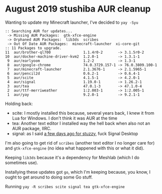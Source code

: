 # August 2019 stushiba AUR cleanup

Wanting to update my Minecraft launcher, I've decided to `yay -Syu`

```
:: Searching AUR for updates...
 -> Missing AUR Packages:  gtk-xfce-engine
 -> Orphaned AUR Packages:  lib3ds  scribes
 -> Out Of Date AUR Packages:  minecraft-launcher  xi-core-git
:: 11 Packages to upgrade.
11  aur/brother-ql700               1.1.4r0-2       -> 3.1.5r0-2
10  aur/docker-machine-driver-kvm2  1.2.0-1         -> 1.3.1-1
 9  aur/earlyoom                    1.2-2           -> 1.3-1
 8  aur/google-chrome               74.0.3729.157-1 -> 76.0.3809.100-1
 7  aur/minecraft-launcher          2.1.3676-1      -> 2.1.5965-1
 6  aur/pencil2d                    0.6.2-1         -> 0.6.4-1
 5  aur/scite                       4.1.5-1         -> 4.2.0-1
 4  aur/signal                      1.19.0-1        -> 1.26.2-1
 3  aur/tea                         47.0.1-3        -> 47.1.0-4
 2  aur/ttf-merriweather            1:2.003-1       -> 1:2.005-1
 1  aur/yay                         9.2.0-1         -> 9.2.1-1
```

Holding back:

- scite: I mostly installed this because, several years back, I knew it from Lua for Windows. I don't think it was AUR at the time
- tea: Another text editor I installed way the hell back when also not an AUR package, IIRC.
- signal: as I said [a few days ago for stuzzy](60ee4eff-905f-4c7d-ae82-b6f0e268c789.md), fuck Signal Desktop

I'm also going to get rid of `scribes` (another text editor I no longer care for) and `gtk-xfce-engine` (no idea what happened with this or what it did).

Keeping `lib3ds` because it's a dependency for Meshlab (which I do sometimes use).

Installying these updates got `go`, which I'm keeping because, you know, I ought to get around to doing some Go stuff.

Running `yay -R scribes scite signal tea gtk-xfce-engine`
